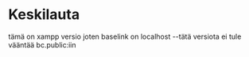 # Keskilauta

tämä on xampp versio joten baselink on localhost
--tätä versiota ei tule vääntää bc.public:iin
